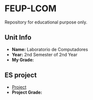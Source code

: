 # FEUP-LCOM
Repository for educational purpose only.

## Unit Info
- __Name:__ Laboratorio de Computadores
- __Year:__ 2nd Semester of 2nd Year
- __My Grade:__ 

## ES project
- [Project](proj/doc/report.pdf) 
- __Project Grade:__ 
